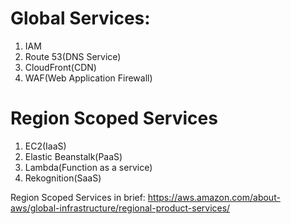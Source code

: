 # **Global Services**:

1. IAM
2. Route 53(DNS Service)
3. CloudFront(CDN)
4. WAF(Web Application Firewall)

# **Region Scoped Services**

1. EC2(IaaS)
2. Elastic Beanstalk(PaaS)
3. Lambda(Function as a service)
4. Rekognition(SaaS)

Region Scoped Services in brief:
https://aws.amazon.com/about-aws/global-infrastructure/regional-product-services/